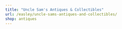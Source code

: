 ```yaml
---
title: "Uncle Sam's Antiques & Collectibles"
url: /easley/uncle-sams-antiques-and-collectibles/
shop: antiques
---
```

